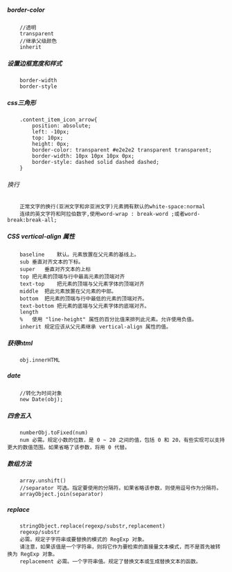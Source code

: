 ##### border-color
		//透明
		transparent
		//继承父级颜色
		inherit
##### 设置边框宽度和样式
		border-width
		border-style
##### css三角形
		.content_item_icon_arrow{
			position: absolute;
			left: -10px;
			top: 10px;
			height: 0px;
			border-color: transparent #e2e2e2 transparent transparent;
			border-width: 10px 10px 10px 0px;
			border-style: dashed solid dashed dashed;
		}
###### 换行
		正常文字的换行(亚洲文字和非亚洲文字)元素拥有默认的white-space:normal
		连续的英文字符和阿拉伯数字,使用word-wrap : break-word ;或者word-break:break-all;
##### CSS vertical-align 属性
		baseline	默认。元素放置在父元素的基线上。
		sub	垂直对齐文本的下标。
		super	垂直对齐文本的上标
		top	把元素的顶端与行中最高元素的顶端对齐
		text-top	把元素的顶端与父元素字体的顶端对齐
		middle	把此元素放置在父元素的中部。
		bottom	把元素的顶端与行中最低的元素的顶端对齐。
		text-bottom	把元素的底端与父元素字体的底端对齐。
		length	 
		%	使用 "line-height" 属性的百分比值来排列此元素。允许使用负值。
		inherit	规定应该从父元素继承 vertical-align 属性的值。
##### 获得html
		obj.innerHTML

##### date
		//转化为时间对象
		new Date(obj);
##### 四舍五入
		numberObj.toFixed(num) 
		num	必需。规定小数的位数，是 0 ~ 20 之间的值，包括 0 和 20，有些实现可以支持更大的数值范围。如果省略了该参数，将用 0 代替。

##### 数组方法 
		array.unshift()
		//separator	可选。指定要使用的分隔符。如果省略该参数，则使用逗号作为分隔符。
		arrayObject.join(separator)

##### replace
		stringObject.replace(regexp/substr,replacement)
		regexp/substr	
		必需。规定子字符串或要替换的模式的 RegExp 对象。
		请注意，如果该值是一个字符串，则将它作为要检索的直接量文本模式，而不是首先被转换为 RegExp 对象。
		replacement	必需。一个字符串值。规定了替换文本或生成替换文本的函数。